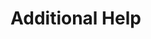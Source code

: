 Additional Help
============================

```{include} ../info-components/start/additional-help.md
```
